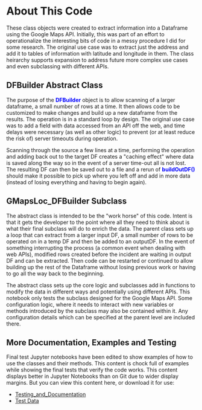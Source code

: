 # About This Code
These class objects were created to extract information into a Dataframe using the Google Maps API. Initially, this was part of an effort to operationalize the interesting bits of code in a messy procedure I did for some research. The original use case was to extract just the address and add it to tables of information with latitude and longitude in them. The class heirarchy supports expansion to address future more complex use cases and even subclassing with different APIs.

## DFBuilder Abstract Class
The purpose of the <b><font color="blue">DFBuilder</font></b> object is to allow scanning of a larger dataframe, a small number of rows at a time. It then allows code to be customized to make changes and build up a new dataframe from the results. The operation is in a standard loop by design. The original use case was to add a field with data accessed from an API off the web, and time delays were necessary (as well as other logic) to prevent (or at least reduce the risk of) server timeouts during operation.

Scanning through the source a few lines at a time, performing the operation and adding back out to the target DF creates a "caching effect" where data is saved along the way so in the event of a server time-out all is not lost. The resulting DF can then be saved out to a file and a rerun of <font color="blue"><b>buildOutDF()</b></font> should make it possible to pick up where you left off and add in more data (instead of losing everything and having to begin again).

## GMapsLoc_DFBuilder Subclass
The abstract class is intended to be the "work horse" of this code. Intent is that it gets the developer to the point where all they need to think about is what their final subclass will do to enrich the data. The parent class sets up a loop that can extract from a larger input DF, a small number of rows to be operated on in a temp DF and then be added to an outputDF. In the event of something interrupting the process (a common event when dealing with web APIs), modified rows created before the incident are waiting in output DF and can be extracted. Then code can be restarted or continued to allow building up the rest of the Dataframe without losing previous work or having to go all the way back to the beginning.

The abstract class sets up the core logic and subclasses add in functions to modify the data in different ways and potentially using different APIs. This notebook only tests the subclass designed for the Google Maps API.  Some configuration logic, where it needs to interact with new variables or methods introduced by the subclass may also be contained within it.  Any configuration details which can be specified at the parent level are included there.

## More Documentation, Examples and Testing
Final test Jupyter notebooks have been edited to show examples of how to use the classes and their methods.  This content is chock full of examples while showing the final tests that verify the code works.  This content displays better in Jupyter Notebooks than on Git due to wider display margins. But you can view this content here, or download it for use:

- [Testing_and_Documentation](Python_Misc/TMWP_DFBuilder_OO_PY/testing_and_documentation)
- [Test Data](Python_Misc/TMWP_DFBuilder_OO_PY/testing_and_documentation/data)





